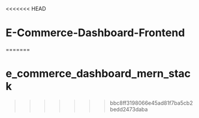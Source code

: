 <<<<<<< HEAD
# E-Commerce-Dashboard-Frontend
=======
# e_commerce_dashboard_mern_stack
>>>>>>> bbc8ff3198066e45ad81f7ba5cb2bedd2473daba
